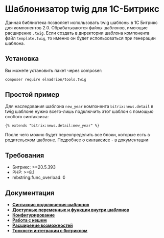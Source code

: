 # Шаблонизатор twig для 1С-Битрикс

Данная библиотека позволяет использовать twig шаблоны в 1С Битрикс для компонентов 2.0. Обрабатываются файлы шаблонов, имеющие расширение `.twig`. Если создать в директории шаблона компонента файл `template.twig`, то именно он будет использоваться при генерации шаблона.

## Установка
Вы можете установить пакет через composer:
```bash
composer require elnadrion/tools.twig
```

## Простой пример

Для наследования шаблона `new_year` компонента `bitrix:news.detail` в twig шаблоне нужно всего-лишь подключить этот шаблон с помощью особого синтаксиса:

```twig
{% extends "bitrix:news.detail:new_year" %}
```
После чего можно будет переопределить все блоки, которые есть в родительском шаблоне. Подробнее о [синтаксисе](docs/syntax.md) - в документации

## Требования

* Битрикс: >=20.5.393
* PHP: >=8.1
* mbstring.func_overload: 0

## Документация 

* **[Синтаксис подключения шаблонов](docs/syntax.md)**
* **[Доступные переменные и функции внутри шаблонов](docs/twig_extension.md)**
* **[Конфигурирование](docs/configuration.md)**
* **[Работа с кешем](docs/working_with_cache.md)**
* **[Расширение возможностей](docs/extend.md)**
* **[Тонкости интеграции с битриксом](docs/bitrix_pitfalls.md)**
